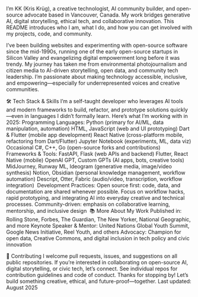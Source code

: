 I’m KK (Kris Krüg), a creative technologist, AI community builder, and open-source advocate based in Vancouver, Canada. My work bridges generative AI, digital storytelling, ethical tech, and collaborative innovation. This README introduces who I am, what I do, and how you can get involved with my projects, code, and community.

I’ve been building websites and experimenting with open-source software since the mid-1990s, running one of the early open-source startups in Silicon Valley and evangelizing digital empowerment long before it was trendy. My journey has taken me from environmental photojournalism and citizen media to AI-driven storytelling, open data, and community tech leadership. I’m passionate about making technology accessible, inclusive, and empowering—especially for underrepresented voices and creative communities.

🛠️ Tech Stack & Skills
I’m a self-taught developer who leverages AI tools and modern frameworks to build, refactor, and prototype solutions quickly—even in languages I didn’t formally learn. Here’s what I’m working with in 2025:
Programming Languages:
Python (primary for AI/ML, data manipulation, automation)
HTML, JavaScript (web and UI prototyping)
Dart & Flutter (mobile app development)
React Native (cross-platform mobile, refactoring from Dart/Flutter)
Jupyter Notebook (experiments, ML, data viz)
Occasional C#, C++, Go (open-source forks and contributions)⁠
⁠⁠
Frameworks & Tools:
FastAPI, Flask (web APIs and backend)
Flutter, React Native (mobile)
OpenAI GPT, Custom GPTs (AI apps, bots, creative tools)
MidJourney, Runway ML, Ideogram (generative media, image/video synthesis)
Notion, Obsidian (personal knowledge management, workflow automation)
Descript, Otter, Fabric (audio/video, transcription, workflow integration)⁠
⁠⁠
Development Practices:
Open source first: code, data, and documentation are shared whenever possible.
Focus on workflow hacks, rapid prototyping, and integrating AI into everyday creative and technical processes.
Community-driven: emphasis on collaborative learning, mentorship, and inclusive design⁠
⁠⁠
⁠📚 More About My Work
Published in: Rolling Stone, Forbes, The Guardian, The New Yorker, National Geographic, and more⁠
Keynote Speaker & Mentor: United Nations Global Youth Summit, Google News Initiative, Reel Youth, and others⁠
Advocacy: Champion for open data, Creative Commons, and digital inclusion in tech policy and civic innovation⁠

📝 Contributing
I welcome pull requests, issues, and suggestions on all public repositories. If you’re interested in collaborating on open-source AI, digital storytelling, or civic tech, let’s connect. See individual repos for contribution guidelines and code of conduct.
Thanks for stopping by!
Let’s build something creative, ethical, and future-proof—together.
Last updated: August 2025
